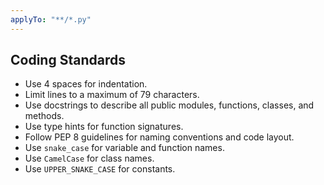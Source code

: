 ```yaml
---
applyTo: "**/*.py"
---
```


## Coding Standards
- Use 4 spaces for indentation.
- Limit lines to a maximum of 79 characters.
- Use docstrings to describe all public modules, functions, classes, and methods.
- Use type hints for function signatures.
- Follow PEP 8 guidelines for naming conventions and code layout.
- Use `snake_case` for variable and function names.
- Use `CamelCase` for class names.
- Use `UPPER_SNAKE_CASE` for constants.